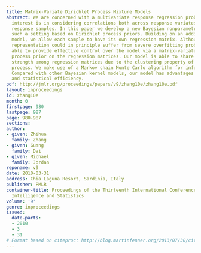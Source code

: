 ```yaml
---
title: Matrix-Variate Dirichlet Process Mixture Models
abstract: We are concerned with a multivariate response regression problem where the
  interest is in considering correlations both across response variates and across
  response samples. In this paper we develop a new Bayesian nonparametric model for
  such a setting based on Dirichlet process priors. Building on an additive kernel
  model, we allow each sample to have its own regression matrix. Although this overcomplete
  representation could in principle suffer from severe overfitting problems, we are
  able to provide effective control over the model via a matrix-variate Dirichlet
  process prior on the regression matrices. Our model is able to share statistical
  strength among regression matrices due to the clustering property of the Dirichlet
  process. We make use of a Markov chain Monte Carlo algorithm for inference and prediction.
  Compared with other Bayesian kernel models, our model has advantages in both computational
  and statistical efficiency.
pdf: http://jmlr.org/proceedings/papers/v9/zhang10e/zhang10e.pdf
layout: inproceedings
id: zhang10e
month: 0
firstpage: 980
lastpage: 987
page: 980-987
sections: 
author:
- given: Zhihua
  family: Zhang
- given: Guang
  family: Dai
- given: Michael
  family: Jordan
reponame: v9
date: 2010-03-31
address: Chia Laguna Resort, Sardinia, Italy
publisher: PMLR
container-title: Proceedings of the Thirteenth International Conference on Artificial
  Intelligence and Statistics
volume: '9'
genre: inproceedings
issued:
  date-parts:
  - 2010
  - 3
  - 31
# Format based on citeproc: http://blog.martinfenner.org/2013/07/30/citeproc-yaml-for-bibliographies/
---
```

